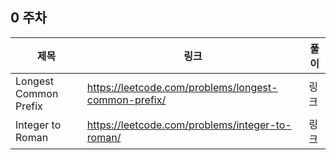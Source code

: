 ## 0 주차
| 제목 | 링크 | 풀이 |
|--|--|--|
| Longest Common Prefix | https://leetcode.com/problems/longest-common-prefix/ | 링크 |
| Integer to Roman | https://leetcode.com/problems/integer-to-roman/ | 링크 |

